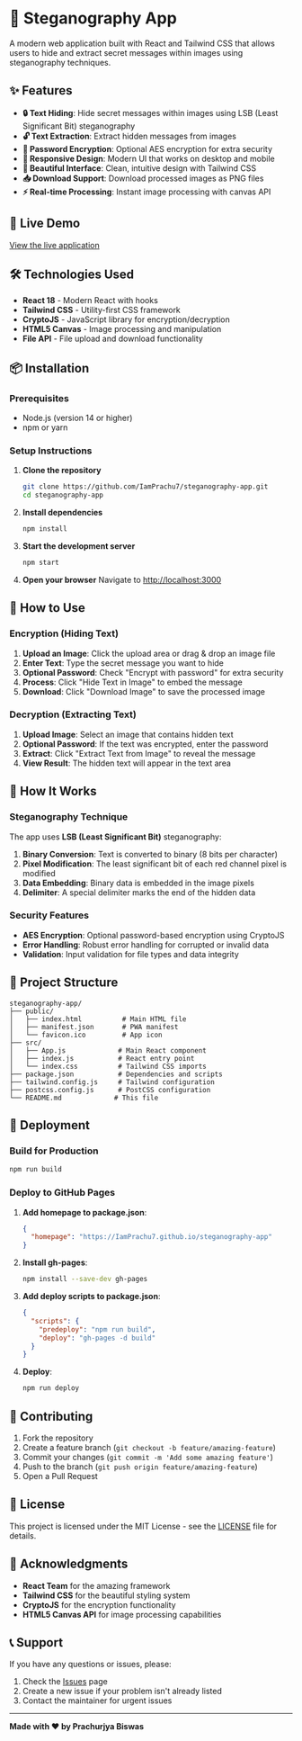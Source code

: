 # 🔐 Steganography App

A modern web application built with React and Tailwind CSS that allows users to hide and extract secret messages within images using steganography techniques.

## ✨ Features

- **🔒 Text Hiding**: Hide secret messages within images using LSB (Least Significant Bit) steganography
- **🔓 Text Extraction**: Extract hidden messages from images
- **🔐 Password Encryption**: Optional AES encryption for extra security
- **📱 Responsive Design**: Modern UI that works on desktop and mobile
- **🎨 Beautiful Interface**: Clean, intuitive design with Tailwind CSS
- **📥 Download Support**: Download processed images as PNG files
- **⚡ Real-time Processing**: Instant image processing with canvas API

## 🚀 Live Demo

[View the live application](https://IamPrachu7.github.io/steganography-app)

## 🛠️ Technologies Used

- **React 18** - Modern React with hooks
- **Tailwind CSS** - Utility-first CSS framework
- **CryptoJS** - JavaScript library for encryption/decryption
- **HTML5 Canvas** - Image processing and manipulation
- **File API** - File upload and download functionality

## 📦 Installation

### Prerequisites

- Node.js (version 14 or higher)
- npm or yarn

### Setup Instructions

1. **Clone the repository**
   ```bash
   git clone https://github.com/IamPrachu7/steganography-app.git
   cd steganography-app
   ```

2. **Install dependencies**
   ```bash
   npm install
   ```

3. **Start the development server**
   ```bash
   npm start
   ```

4. **Open your browser**
   Navigate to [http://localhost:3000](http://localhost:3000)

## 🎯 How to Use

### Encryption (Hiding Text)

1. **Upload an Image**: Click the upload area or drag & drop an image file
2. **Enter Text**: Type the secret message you want to hide
3. **Optional Password**: Check "Encrypt with password" for extra security
4. **Process**: Click "Hide Text in Image" to embed the message
5. **Download**: Click "Download Image" to save the processed image

### Decryption (Extracting Text)

1. **Upload Image**: Select an image that contains hidden text
2. **Optional Password**: If the text was encrypted, enter the password
3. **Extract**: Click "Extract Text from Image" to reveal the message
4. **View Result**: The hidden text will appear in the text area

## 🔧 How It Works

### Steganography Technique

The app uses **LSB (Least Significant Bit)** steganography:

1. **Binary Conversion**: Text is converted to binary (8 bits per character)
2. **Pixel Modification**: The least significant bit of each red channel pixel is modified
3. **Data Embedding**: Binary data is embedded in the image pixels
4. **Delimiter**: A special delimiter marks the end of the hidden data

### Security Features

- **AES Encryption**: Optional password-based encryption using CryptoJS
- **Error Handling**: Robust error handling for corrupted or invalid data
- **Validation**: Input validation for file types and data integrity

## 📁 Project Structure

```
steganography-app/
├── public/
│   ├── index.html          # Main HTML file
│   ├── manifest.json       # PWA manifest
│   └── favicon.ico         # App icon
├── src/
│   ├── App.js             # Main React component
│   ├── index.js           # React entry point
│   └── index.css          # Tailwind CSS imports
├── package.json           # Dependencies and scripts
├── tailwind.config.js     # Tailwind configuration
├── postcss.config.js      # PostCSS configuration
└── README.md             # This file
```

## 🚀 Deployment

### Build for Production

```bash
npm run build
```

### Deploy to GitHub Pages

1. **Add homepage to package.json**:
   ```json
   {
     "homepage": "https://IamPrachu7.github.io/steganography-app"
   }
   ```

2. **Install gh-pages**:
   ```bash
   npm install --save-dev gh-pages
   ```

3. **Add deploy scripts to package.json**:
   ```json
   {
     "scripts": {
       "predeploy": "npm run build",
       "deploy": "gh-pages -d build"
     }
   }
   ```

4. **Deploy**:
   ```bash
   npm run deploy
   ```

## 🤝 Contributing

1. Fork the repository
2. Create a feature branch (`git checkout -b feature/amazing-feature`)
3. Commit your changes (`git commit -m 'Add some amazing feature'`)
4. Push to the branch (`git push origin feature/amazing-feature`)
5. Open a Pull Request

## 📝 License

This project is licensed under the MIT License - see the [LICENSE](LICENSE) file for details.

## 🙏 Acknowledgments

- **React Team** for the amazing framework
- **Tailwind CSS** for the beautiful styling system
- **CryptoJS** for the encryption functionality
- **HTML5 Canvas API** for image processing capabilities

## 📞 Support

If you have any questions or issues, please:

1. Check the [Issues](https://github.com/IamPrachu7/steganography-app/issues) page
2. Create a new issue if your problem isn't already listed
3. Contact the maintainer for urgent issues

---

**Made with ❤️ by Prachurjya Biswas**
